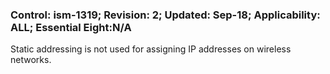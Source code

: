### Control: ism-1319; Revision: 2; Updated: Sep-18; Applicability: ALL; Essential Eight:N/A
<p>Static addressing is not used for assigning IP addresses on wireless networks.</p>